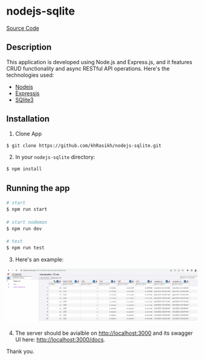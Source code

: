 # nodejs-sqlite

[Source Code](https://stackblitz.com/edit/node-gcegod)

## Description

This application is developed using Node.js and Express.js, and it features CRUD functionality and async RESTful API operations.
Here's the technologies used:

- [Nodejs](https://nodejs.org/en)
- [Expressjs](https://expressjs.com/en)
- [SQlite3](https://www.npmjs.com/package/sqlite3)

## Installation

1. Clone App

```bash
$ git clone https://github.com/khRasikh/nodejs-sqlite.git
```

2. In your `nodejs-sqlite` directory:

```bash
$ npm install
```

## Running the app

```bash
# start
$ npm run start

# start nodemon
$ npm run dev

# test
$ npm run test
```

3. Here's an example:

![some records in the DB](tmp/example.png)

4. The server should be avialble on [http://localhost:3000](http://localhost:3000) and its swagger UI here: [http://localhost:3000/docs](http://localhost:3000).

Thank you.
